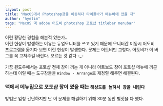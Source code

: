 ```yaml
---
layout: post
title: "MacOS에서 Photoshop창을 이동하다 타이틀바가 메뉴바에 꼈을 때"
author: "hyelim"
tags: "MacOS 맥 adobe 어도비 photoshop 포토샵 titlebar menubar" 
---
```


이런 황당한 경험을 해본적 있는가.. <br>
이런 현상이 발생하는 이유는 듀얼모니터를 쓰고 있기 때문에 모니터간 이동시 어도비 프로그램을 옮기다 보면 이런 현상이 발생한다. 문제는 어도비만 그렇다.
어도비가 이 버그를 꼭 고쳐주길 바란다. 모르는 것 같다 -_-<br><br>
가끔 윈도우에서는 포토샵 전체 창이 끼는 게 아니라 아트보드 창이 포토샵 메뉴에 끼곤하는데 이럴 때는 도구창들을 `Window - Arrange`로 재정렬 해주면 해결된다.

### 맥에서 메뉴밑으로 포토샵 창이 꼈을 때는 `해상도를 높혀서 창을 내린다`
방법은 엄청 간단하지만 난 이 문제를 해결하기 위해 30분 동안 별짓을 다 했다.
